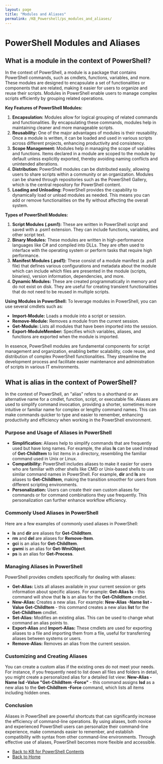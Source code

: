 ```yaml
---
layout: page
title: "Modules and Aliases"
permalink: /KB_Powershell/ps_modules_and_aliases/
---
```

# PowerShell Modules and Aliases
## What is a module in the context of PowerShell?
In the context of PowerShell, a module is a package that contains PowerShell commands, such as cmdlets, functions, variables, and more. These modules are designed to encapsulate a set of functionalities or components that are related, making it easier for users to organize and reuse their scripts. Modules in PowerShell enable users to manage complex scripts efficiently by grouping related operations.

__Key Features of PowerShell Modules:__
1. __Encapsulation:__ Modules allow for logical grouping of related commands and functionalities. By encapsulating these commands, modules help in maintaining cleaner and more manageable scripts.
2. **Reusability:** One of the major advantages of modules is their reusability. Once a module is written, it can be loaded and used in various scripts across different projects, enhancing productivity and consistency.
3. **Scope Management:** Modules help in managing the scope of variables and functions. Items declared in a module are scoped to the module by default unless explicitly exported, thereby avoiding naming conflicts and unintended alterations.
4. **Distribution:** PowerShell modules can be distributed easily, allowing users to share scripts within a community or an organization. Modules can be shared through repositories such as the PowerShell Gallery, which is the central repository for PowerShell content.
5. **Loading and Unloading:** PowerShell provides the capability to dynamically load or unload modules as needed. This means you can add or remove functionalities on the fly without affecting the overall system.

**Types of PowerShell Modules:**
1. **Script Modules (.psm1):** These are written in PowerShell script and saved with a .psm1 extension. They can include functions, variables, and other script text.
2. **Binary Modules:** These modules are written in high-performance languages like C# and compiled into DLLs. They are often used to interface with the operating system or perform tasks that require high performance.
3. **Manifest Modules (.psd1):** These consist of a module manifest (a .psd1 file) that defines various configurations and metadata about the module which can include which files are presented in the module (scripts, binaries), version information, dependencies, and more.
4. **Dynamic Modules:** These are created programmatically in memory and do not exist on disk. They are useful for creating transient functionalities that do not need to be reused in multiple scripts.

**Using Modules in PowerShell:**
To leverage modules in PowerShell, you can use several cmdlets such as:
- **Import-Module:** Loads a module into a script or session.
- **Remove-Module:** Removes a module from the current session.
- **Get-Module:** Lists all modules that have been imported into the session.
- **Export-ModuleMember:** Specifies which variables, aliases, and functions are exported when the module is imported.

In essence, PowerShell modules are fundamental components for script management and organization, enabling better scalability, code reuse, and distribution of complex PowerShell functionalities. They streamline the development process and facilitate easier maintenance and administration of scripts in various IT environments.
## What is alias in the context of PowerShell?
In the context of PowerShell, an "alias" refers to a shorthand or an alternative name for a cmdlet, function, script, or executable file. Aliases are used to simplify command invocation, providing a shorter, sometimes more intuitive or familiar name for complex or lengthy command names. This can make commands quicker to type and easier to remember, enhancing productivity and efficiency when working in the PowerShell environment.

### Purpose and Usage of Aliases in PowerShell
- **Simplification:** Aliases help to simplify commands that are frequently used but have long names. For example, the alias **ls** can be used instead of **Get-ChildItem** to list items in a directory, resembling the familiar command used in Unix or Linux.
- **Compatibility:** PowerShell includes aliases to make it easier for users who are familiar with other shells like CMD or Unix-based shells to use similar command names in PowerShell. For example, **dir** and **ls** are aliases to **Get-ChildItem**, making the transition smoother for users from different scripting environments.
- **Personalization:** Users can create their own custom aliases for commands or for command combinations they use frequently. This personalization can further enhance workflow efficiency.
  
### Commonly Used Aliases in PowerShell
Here are a few examples of commonly used aliases in PowerShell:
- **ls** and **dir** are aliases for **Get-ChildItem**.
- **rm** and **del** are aliases for **Remove-Item**.
- **gci** is an alias for **Get-ChildItem**.
- **gwmi** is an alias for **Get-WmiObject**.
- **ps** is an alias for **Get-Process**.
  
### Managing Aliases in PowerShell
PowerShell provides cmdlets specifically for dealing with aliases:
- **Get-Alias:** Lists all aliases available in your current session or gets information about specific aliases. For example: **Get-Alias ls** -
this command will show that **ls** is an alias for the **Get-ChildItem** cmdlet.
- **New-Alias:** Creates a new alias. For example: **New-Alias -Name list -Value Get-ChildItem** - this command creates a new alias **list** for the **Get-ChildItem** cmdlet.
- **Set-Alias:** Modifies an existing alias. This can be used to change what command an alias points to.
- **Export-Alias** and **Import-Alias:** These cmdlets are used for exporting aliases to a file and importing them from a file, useful for transferring aliases between systems or users.
- **Remove-Alias:** Removes an alias from the current session.
  
### Customizing and Creating Aliases
You can create a custom alias if the existing ones do not meet your needs. For instance, if you frequently need to list down all files and folders in detail, you might create a personalized alias for a detailed list view: **New-Alias -Name lsd -Value "Get-ChildItem -Force"** - this command assigns **lsd** as a new alias to the **Get-ChildItem -Force** command, which lists all items including hidden ones.

### Conclusion
Aliases in PowerShell are powerful shortcuts that can significantly increase the efficiency of command-line operations. By using aliases, both novice and experienced PowerShell users can personalize their command-line experience, make commands easier to remember, and establish compatibility with syntax from other command-line environments. Through effective use of aliases, PowerShell becomes more flexible and accessible.
- [Back to KB for PowerShell Contents](https://dzmitry-h.github.io/personalbrand/KB_Powershell/)
- [Back to Home](https://dzmitry-h.github.io/personalbrand/)
